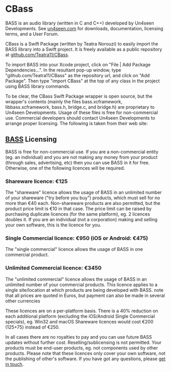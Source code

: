 # CBass

BASS is an audio library (written in C and C++) developed by Un4seen Developments. See [un4seen.com](https://www.un4seen.com) for downloads, documentation, licensing terms, and a User Forum.

CBass is a Swift Package (written by Teatra Norouzi) to easily import the BASS library into a Swift project.  It is freely available as a public repository at [github.com/Teatra11/CBass](https://www.github.com/Teatra11/CBass).

To import BASS into your Xcode project, click on "File | Add Package Dependencies...".  In the resultant pop-up window, type "github.com/Teatra11/CBass" as the repository url, and click on "Add Package".  Then type "import CBass" at the top of any class in the project using BASS library commands.

To be clear, the CBass Swift Package wrapper is open source, but the wrapper's contents (mainly the files bass.xcframework, libbass.xcframework, bass.h, bridge.c, and bridge.h) are proprietary to Un4seen Developments. Usage of these files is free for non-commercial use.  Commercial developers should contact Un4seen Developments to arrange proper licensing.  The following is taken from their web site:

## [BASS](https://www.un4seen.com/bass.html) Licensing
BASS is free for non-commercial use. If you are a non-commercial entity (eg. an individual) and you are not making any money from your product (through sales, advertising, etc) then you can use BASS in it for free. Otherwise, one of the following licences will be required.

### Shareware licence: €125
The "shareware" licence allows the usage of BASS in an unlimited number of your shareware ("try before you buy") products, which must sell for no more than €40 each. Non-shareware products are also permitted, but the product price limit is €10 in that case. The price limit can be raised by purchasing duplicate licences (for the same platform), eg. 2 licences doubles it. If you are an individual (not a corporation) making and selling your own software, this is the licence for you.

### Single Commercial licence: €950 (iOS or Android: €475)
The "single commercial" licence allows the usage of BASS in one commercial product.

### Unlimited Commercial licence: €3450
The "unlimited commercial" licence allows the usage of BASS in an unlimited number of your commercial products. This licence applies to a single site/location at which products are being developed with BASS.
note that all prices are quoted in Euros, but payment can also be made in several other currencies

These licences are on a per-platform basis. There is a 40% reduction on each additional platform (excluding the iOS/Android Single Commercial specials), eg. Win32 and macOS Shareware licences would cost €200 (125+75) instead of €250.

In all cases there are no royalties to pay and you can use future BASS updates without further cost. Reselling/sublicensing is not permitted. Your products must be end-user products, eg. not components used by other products. Please note that these licences only cover your own software, not the publishing of other's software. If you have got any questions, please [get in touch](https://www.un4seen.com/contact.php?s=BASS%20licence%20enquiry).

